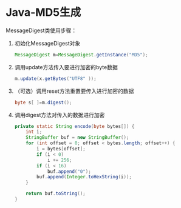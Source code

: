 # Java-MD5生成

MessageDigest类使用步骤：

1. 初始化MessageDigest对象

   ```java
   MessageDigest m=MessageDigest.getInstance("MD5");
   ```

   

2. 调用update方法传入要进行加密的byte数据

   ```java
   m.update(x.getBytes("UTF8" ));
   ```

   

3. （可选）调用reset方法重置要传入进行加密的数据

   ```java
   byte s[ ]=m.digest();
   ```

   

4. 调用digest方法对传入的数据进行加密

   ```java
   private static String encode(byte bytes[]) {
       int i;
       StringBuffer buf = new StringBuffer();
       for (int offset = 0; offset < bytes.length; offset++) {
           i = bytes[offset];
           if (i < 0)
               i += 256;
           if (i < 16)
               buf.append("0");
           buf.append(Integer.toHexString(i));
       }
   
       return buf.toString();
   }
   ```

   